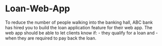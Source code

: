 # Loan-Web-App
To reduce the number of people walking into the banking hall, ABC bank has hired you to build the loan application feature for their web app. The web app should be able to let clients know if: - they qualify for a loan and -when they are required to pay back the loan.
